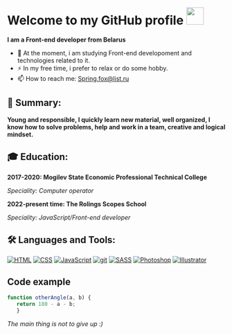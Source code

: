 # Welcome to my GitHub profile <img src="https://media.giphy.com/media/hvRJCLFzcasrR4ia7z/giphy.gif" width="40">
**I am a Front-end developer from Belarus**
- 🌱 At the moment, i am studying Front-end developoment and technologies related to it.
- ⚡ In my free time, i prefer to relax or do some hobby.
- 📫 How to reach me: [Spring.fox@list.ru](mailto:spring.fox@list.ru)

## 🍃 Summary:
**Young and responsible, I quickly learn new material, well organized, I know how to solve problems, help and work in a team, creative and logical mindset.** 

## 🎓 Education:
**2017-2020: Mogilev State Economic Professional Technical College**

*Speciality: Computer operator*

**2022-present time: The Rolings Scopes School**

*Speciality: JavaScript/Front-end developer*

## 🛠️ Languages and Tools:
<a href="#"><img src="https://img.shields.io/badge/HTML-e54d26?style=flat&logo=html5&logoColor=ffffff" alt="HTML"/></a>
<a href="#"><img src="https://img.shields.io/badge/CSS-006eba?style=flat&logo=css3&logoColor=ffffff" alt="CSS"/></a>
<a href="#"><img src="https://img.shields.io/badge/JavaScript-ffde24?style=flat&logo=javascript&logoColor=000000" alt="JavaScript"/></a>
<a href="#"><img src="https://img.shields.io/badge/git-ffffff?style=flat&logo=git&logoColor=f05033" alt="git"/></a>
<a href="#"><img src="https://img.shields.io/badge/SASS-cd6799?style=flat&logo=SASS&logoColor=ffffff" alt="SASS"/></a>
<a href="#"><img src="https://img.shields.io/badge/Photoshop-31a8ff?style=flat&logo=adobephotoshop&logoColor=001e36" alt="Photoshop"/></a>
<a href="#"><img src="https://img.shields.io/badge/Illustartor-ff9b00?style=flat&logo=adobeillustrator&logoColor=300000" alt="Illustrator"/></a>

## Code example
```js
function otherAngle(a, b) {
   return 180 - a - b;
   }
```

*The main thing is not to give up :)*